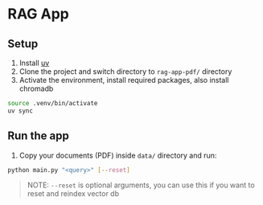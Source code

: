 # RAG App

## Setup

1. Install [uv](https://docs.astral.sh/uv/getting-started/installation/)
2. Clone the project and switch directory to `rag-app-pdf/` directory
3. Activate the environment, install required packages, also install chromadb

```sh
source .venv/bin/activate
uv sync
```

## Run the app

1. Copy your documents (PDF) inside `data/` directory and run:

```sh
python main.py "<query>" [--reset]
```

> NOTE: `--reset` is optional arguments, you can use this if you want to reset and reindex vector db
